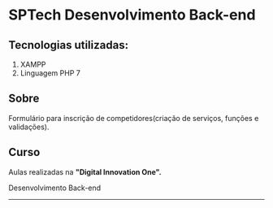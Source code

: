 # SPTech Desenvolvimento Back-end

## Tecnologias utilizadas:
1. XAMPP
1. Linguagem PHP 7

## Sobre 
Formulário para inscrição de competidores(criação de serviços, funções e validações).

## Curso
Aulas realizadas na **"Digital Innovation One".** 
<p>Desenvolvimento Back-end</p>

___